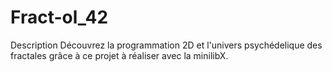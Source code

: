 # Fract-ol_42
 Description  Découvrez la programmation 2D et l'univers psychédelique des fractales grâce à ce projet à réaliser avec la minilibX.
